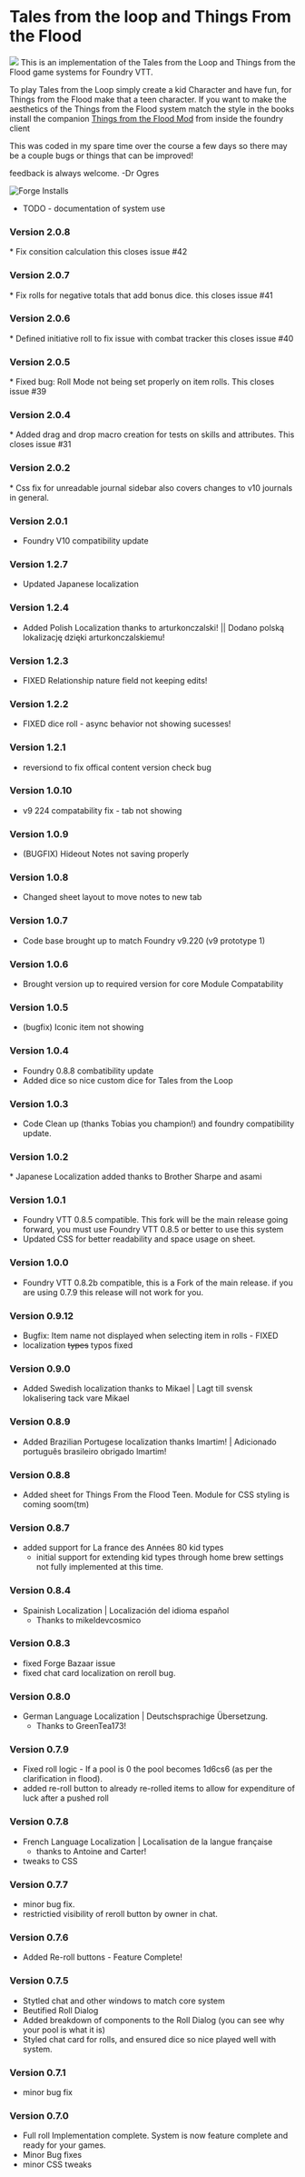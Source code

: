 # Tales from the loop and Things From the Flood



<img src = "img/loop_system.jpg">
This is an implementation of the Tales from the Loop and Things from the Flood game systems for Foundry VTT.

To play Tales from the Loop simply create a kid Character and have fun, for Things from the Flood make that a teen character.  If you want to make the aesthetics of the Things from the Flood system match the style in the books install the companion <a href="https://foundryvtt.com/packages/tftflood/">Things from the Flood Mod</a> from inside the foundry client

This was coded in my spare time over the course a few days so there may be a couple bugs or things that can be improved! 

feedback is always welcome.
-Dr Ogres

![Forge Installs](https://img.shields.io/badge/dynamic/json?label=Forge%20Installs&query=package.installs&suffix=%25&url=https%3A%2F%2Fforge-vtt.com%2Fapi%2Fbazaar%2Fpackage%2Ftftloop&colorB=4aa94a)

<ul>
    <li>TODO - documentation of system use</li>
    </li>
</ul>


<h3>Version 2.0.8</h3>
* Fix consition calculation this closes issue #42

<h3>Version 2.0.7</h3>
* Fix rolls for negative totals that add bonus dice. this closes issue #41


<h3>Version 2.0.6</h3>
* Defined initiative roll to fix issue with combat tracker this closes issue #40

<h3>Version 2.0.5</h3>
* Fixed bug: Roll Mode not being set properly on item rolls. This closes issue #39

<h3>Version 2.0.4</h3>
* Added drag and drop macro creation for tests on skills and attributes. This closes issue #31

<h3>Version 2.0.2</h3>
* Css fix for unreadable journal sidebar also covers changes to v10 journals in general.

<h3>Version 2.0.1</h3>

* Foundry V10 compatibility update

<h3>Version 1.2.7</h3>

* Updated Japanese localization


<h3>Version 1.2.4</h3>

* Added Polish Localization thanks to arturkonczalski! ||  Dodano polską lokalizację dzięki arturkonczalskiemu!


<h3>Version 1.2.3</h3>

* FIXED Relationship nature field not keeping edits!

<h3>Version 1.2.2</h3>

* FIXED dice roll - async behavior not showing sucesses!

<h3>Version 1.2.1</h3>

* reversiond to fix offical content version check bug

<h3>Version 1.0.10</h3>

* v9 224 compatability fix - tab not showing

<h3>Version 1.0.9</h3>

* (BUGFIX) Hideout Notes not saving properly

<h3> Version 1.0.8 </h3>

* Changed sheet layout to move notes to new tab


<h3> Version 1.0.7</h3>

* Code base brought up to match Foundry v9.220 (v9 prototype 1)

<h3> Version 1.0.6</h3>

* Brought version up to required version for core Module Compatability

<h3> Version 1.0.5 </h3>

* (bugfix) Iconic item not showing 

<h3> Version 1.0.4 </h3>

* Foundry 0.8.8 combatibility update
* Added dice so nice custom dice for Tales from the Loop

<h3> Version 1.0.3 </h3>

* Code Clean up (thanks Tobias you champion!) and foundry compatibility update.

<h3> Version 1.0.2 </h3>
* Japanese Localization added thanks to Brother Sharpe and asami

<h3> Version 1.0.1 </h3>

* Foundry VTT 0.8.5 compatible. This fork will be the main release going forward, you must use Foundry VTT 0.8.5 or better to use this system
* Updated CSS for better readability and space usage on sheet.

<h3> Version 1.0.0 </h3>

* Foundry VTT 0.8.2b compatible, this is a Fork of the main release.  if you are using 0.7.9 this release will not work for you. 

<h3>Version 0.9.12</h3>

* Bugfix: Item name not displayed when selecting item in rolls - FIXED
* localization <strike>types</strike> typos fixed

<h3>Version 0.9.0</h3>

* Added Swedish localization thanks to Mikael  |  Lagt till svensk lokalisering tack vare Mikael

<h3>Version 0.8.9</h3>

* Added Brazilian Portugese localization thanks lmartim! |  Adicionado português brasileiro obrigado lmartim!

<h3>Version 0.8.8</h3>

* Added sheet for Things From the Flood Teen.  Module for CSS styling is coming soom(tm)

<h3>Version 0.8.7</h3>

* added support for La france des Années 80 kid types
    * initial support for extending kid types through home brew settings not fully implemented at this time.

<h3>Version 0.8.4</h3>

* Spainish Localization |  Localización del idioma español
    * Thanks to mikeldevcosmico

<h3>Version 0.8.3</h3>

* fixed Forge Bazaar issue
* fixed chat card localization on reroll bug.

<h3>Version 0.8.0</h3>

* German Language Localization  |  Deutschsprachige Übersetzung.
    * Thanks to GreenTea173!

<h3>Version 0.7.9</h3>

* Fixed roll logic - If a pool is 0 the pool becomes 1d6cs6 (as per the clarification in flood).
* added re-roll button to already re-rolled items to allow for expenditure of luck after a pushed roll

<h3>Version 0.7.8</h3>

* French Language Localization | Localisation de la langue française
    * thanks to Antoine and Carter!
* tweaks to CSS

<h3>Version 0.7.7</h3>

* minor bug fix.  
* restrictied visibility of reroll button by owner in chat.


<h3>Version 0.7.6</h3>

* Added Re-roll buttons - Feature Complete!

<h3>Version 0.7.5</h3>

* Stytled chat and other windows to match core system
* Beutified Roll Dialog
* Added breakdown of components to the Roll Dialog (you can see why your pool is what it is)
* Styled chat card for rolls, and ensured dice so nice played well with system.

<h3>Version 0.7.1</h3> 

* minor bug fix

<h3>Version 0.7.0</h3> 

* Full roll Implementation complete.  System is now feature complete and ready for your games.
* Minor Bug fixes
* minor CSS tweaks
